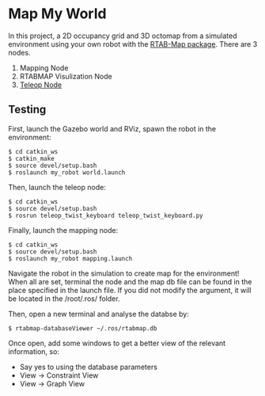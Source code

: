 # Map My World
In this project, a 2D occupancy grid and 3D octomap from a simulated environment using your own robot with the [RTAB-Map package](http://wiki.ros.org/rtabmap_ros). There are 3 nodes.
1. Mapping Node
2. RTABMAP Visulization Node
3. [Teleop Node](https://github.com/ros-teleop/teleop_twist_keyboard)

## Testing 
First, launch the Gazebo world and RViz, spawn the robot in the environment:
```
$ cd catkin_ws
$ catkin_make
$ source devel/setup.bash
$ roslaunch my_robot world.launch
```
Then, launch the teleop node:
```
$ cd catkin_ws
$ source devel/setup.bash
$ rosrun teleop_twist_keyboard teleop_twist_keyboard.py
```
Finally, launch the mapping node:
```
$ cd catkin_ws
$ source devel/setup.bash
$ roslaunch my_robot mapping.launch
```
Navigate the robot in the simulation to create map for the environment! When all are set, terminal the node and the map db file can be found in the place specified in the launch file. If you did not modify the argument, it will be located in the /root/.ros/ folder.

Then, open a new terminal and analyse the databse by:
```
$ rtabmap-databaseViewer ~/.ros/rtabmap.db
```
Once open, add some windows to get a better view of the relevant information, so:
- Say yes to using the database parameters
- View -> Constraint View
- View -> Graph View
